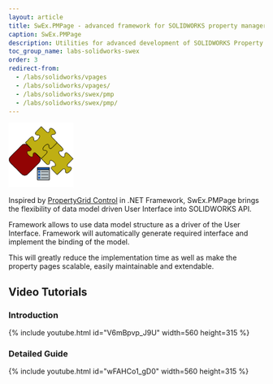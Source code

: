 ```yaml
---
layout: article
title: SwEx.PMPage - advanced framework for SOLIDWORKS property manager pages
caption: SwEx.PMPage
description: Utilities for advanced development of SOLIDWORKS Property Manager Pages which enables data driven development with data binding
toc_group_name: labs-solidworks-swex
order: 3
redirect-from:
  - /labs/solidworks/vpages
  - /labs/solidworks/vpages/
  - /labs/solidworks/swex/pmp
  - /labs/solidworks/swex/pmp/
---
```

![SwEx.PMPage framework for SOLIDWORKS](logo.png)

Inspired by [PropertyGrid Control](https://msdn.microsoft.com/en-us/library/aa302326.aspx) in .NET Framework, SwEx.PMPage brings the flexibility of data model driven User Interface into SOLIDWORKS API.

Framework allows to use data model structure as a driver of the User Interface. Framework will automatically generate required interface and implement the binding of the model.

This will greatly reduce the implementation time as well as make the property pages scalable, easily maintainable and extendable.

## Video Tutorials

### Introduction

{% include youtube.html id="V6mBpvp_J9U" width=560 height=315 %}

### Detailed Guide

{% include youtube.html id="wFAHCo1_gD0" width=560 height=315 %}